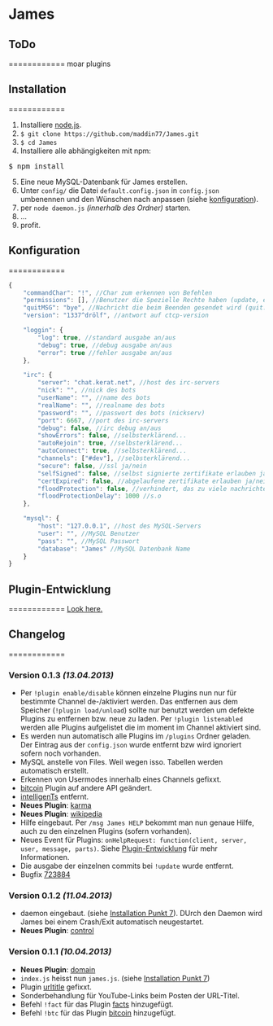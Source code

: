 # James

## ToDo
============
moar plugins

## Installation
============

1. Installiere [node.js](http://nodejs.org/).
2. `$ git clone https://github.com/maddin77/James.git`
3. `$ cd James`
4. Installiere alle abhängigkeiten mit npm:
<pre>$ npm install</pre>
5. Eine neue MySQL-Datenbank für James erstellen. 
6. Unter `config/` die Datei `default.config.json` in `config.json` umbenennen und den Wünschen nach anpassen (siehe [konfiguration](#konfiguration)).
7. per `node daemon.js` *(innerhalb des Ordner)* starten.
8. ...
9. profit.

## Konfiguration
============
```javascript
{
    "commandChar": "!", //Char zum erkennen von Befehlen
    "permissions": [], //Benutzer die Spezielle Rechte haben (update, exit, etc.)
    "quitMSG": "bye", //Nachricht die beim Beenden gesendet wird (quit: )
    "version": "1337^drölf", //antwort auf ctcp-version

    "loggin": {
        "log": true, //standard ausgabe an/aus
        "debug": true, //debug ausgabe an/aus
        "error": true //fehler ausgabe an/aus
    },

    "irc": {
        "server": "chat.kerat.net", //host des irc-servers
        "nick": "", //nick des bots
        "userName": "", //name des bots
        "realName": "", //realname des bots
        "password": "", //passwort des bots (nickserv)
        "port": 6667, //port des irc-servers
        "debug": false, //irc debug an/aus
        "showErrors": false, //selbsterklärend...
        "autoRejoin": true, //selbsterklärend...
        "autoConnect": true, //selbsterklärend...
        "channels": ["#dev"], //selbsterklärend...
        "secure": false, //ssl ja/nein
        "selfSigned": false, //selbst signierte zertifikate erlauben ja/nein
        "certExpired": false, //abgelaufene zertifikate erlauben ja/nein
        "floodProtection": false, //verhindert, das zu viele nachrichten auf einmal an den server gesendet werden
        "floodProtectionDelay": 1000 //s.o
    },

    "mysql": {
        "host": "127.0.0.1", //host des MySQL-Servers
        "user": "", //MySQL Benutzer
        "pass": "", //MySQL Passwort
        "database": "James" //MySQL Datenbank Name
    }
}
```
## Plugin-Entwicklung
============
[Look here.](https://github.com/maddin77/James/tree/master/plugins)

## Changelog
============
### Version 0.1.3 *(13.04.2013)*
* Per `!plugin enable/disable` können einzelne Plugins nun nur für bestimmte Channel de-/aktiviert werden. Das entfernen aus dem Speicher (`!plugin load/unload`) sollte nur benutzt werden um defekte Plugins zu entfernen bzw. neue zu laden. Per `!plugin listenabled` werden alle Plugins aufgelistet die im moment im Channel aktiviert sind.
* Es werden nun automatisch alle Plugins im `/plugins` Ordner geladen. Der Eintrag aus der `config.json` wurde entfernt bzw wird ignoriert sofern noch vorhanden.
* MySQL anstelle von Files. Weil wegen isso. Tabellen werden automatisch erstellt.
* Erkennen von Usermodes innerhalb eines Channels gefixxt.
* [bitcoin](https://github.com/maddin77/James/blob/master/plugins/bitcoin.js) Plugin auf andere API geändert.
* [intelligenTs](https://github.com/maddin77/James/blob/master/plugins/intelligenTs.js) entfernt.
* **Neues Plugin**: [karma](https://github.com/maddin77/James/blob/master/plugins/karma.js)
* **Neues Plugin**: [wikipedia](https://github.com/maddin77/James/blob/master/plugins/wikipedia.js)
* Hilfe eingebaut. Per `/msg James HELP` bekommt man nun genaue Hilfe, auch zu den einzelnen Plugins (sofern vorhanden).
* Neues Event für Plugins: `onHelpRequest: function(client, server, user, message, parts)`. Siehe [Plugin-Entwicklung](#plugin-entwicklung) für mehr Informationen.
* Die ausgabe der einzelnen commits bei `!update` wurde entfernt.
* Bugfix [723884](http://paste.kde.org/723884/)

### Version 0.1.2 *(11.04.2013)*
* daemon eingebaut. (siehe [Installation Punkt 7](#installation)). DUrch den Daemon wird James bei einem Crash/Exit automatisch neugestartet.
* **Neues Plugin**: [control](https://github.com/maddin77/James/blob/master/plugins/control.js)

### Version 0.1.1 *(10.04.2013)*
* **Neues Plugin**: [domain](https://github.com/maddin77/James/blob/master/plugins/domain.js)
* `index.js` heisst nun `james.js`. (siehe [Installation Punkt 7](#installation))
* Plugin [urltitle](https://github.com/maddin77/James/blob/master/plugins/urltitle.js) gefixxt.
* Sonderbehandlung für YouTube-Links beim Posten der URL-Titel.
* Befehl `!fact` für das Plugin [facts](https://github.com/maddin77/James/blob/master/plugins/facts.js) hinzugefügt.
* Befehl `!btc` für das Plugin [bitcoin](https://github.com/maddin77/James/blob/master/plugins/bitcoin.js) hinzugefügt.